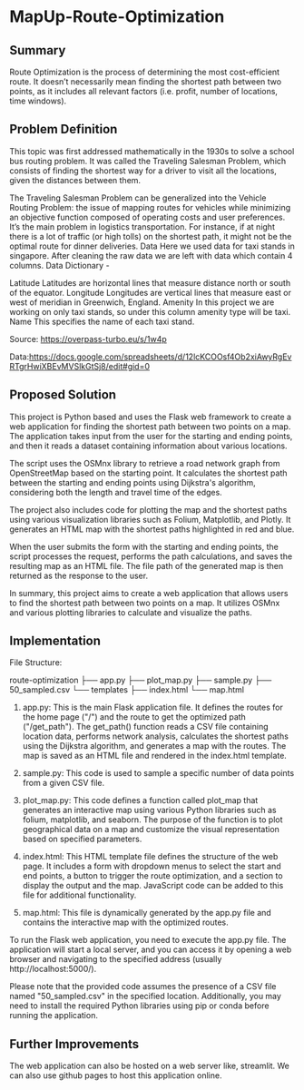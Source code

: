 # MapUp-Route-Optimization

## Summary
Route Optimization is the process of determining the most cost-efficient route. It doesn’t necessarily mean finding the shortest path between two points, as it includes all relevant factors (i.e. profit, number of locations, time windows).

## Problem Definition
This topic was first addressed mathematically in the 1930s to solve a school bus routing problem. It was called the Traveling Salesman Problem, which consists of finding the shortest way for a driver to visit all the locations, given the distances between them.

The Traveling Salesman Problem can be generalized into the Vehicle Routing Problem: the issue of mapping routes for vehicles while minimizing an objective function composed of operating costs and user preferences. It’s the main problem in logistics transportation. For instance, if at night there is a lot of traffic (or high tolls) on the shortest path, it might not be the optimal route for dinner deliveries.
Data
Here we used data for taxi stands in singapore. After cleaning the raw data we are left with data which contain 4 columns. Data Dictionary -

Latitude
Latitudes are horizontal lines that measure distance north or south of the equator. 
Longitude
Longitudes are vertical lines that measure east or west of meridian in Greenwich, England.
Amenity
In this project we are working on only taxi stands, so under this column amenity type will be taxi.
Name
This specifies the name of each taxi stand.




Source: https://overpass-turbo.eu/s/1w4p  

Data:https://docs.google.com/spreadsheets/d/12lcKCOOsf4Ob2xiAwyRgEvRTgrHwiXBEvMVSlkGtSj8/edit#gid=0

## Proposed Solution
This project is Python based and uses the Flask web framework to create a web application for finding the shortest path between two points on a map. The application takes input from the user for the starting and ending points, and then it reads a dataset containing information about various locations.

The script uses the OSMnx library to retrieve a road network graph from OpenStreetMap based on the starting point. It calculates the shortest path between the starting and ending points using Dijkstra's algorithm, considering both the length and travel time of the edges.

The project also includes code for plotting the map and the shortest paths using various visualization libraries such as Folium, Matplotlib, and Plotly. It generates an HTML map with the shortest paths highlighted in red and blue.

When the user submits the form with the starting and ending points, the script processes the request, performs the path calculations, and saves the resulting map as an HTML file. The file path of the generated map is then returned as the response to the user.

In summary, this project aims to create a web application that allows users to find the shortest path between two points on a map. It utilizes OSMnx and various plotting libraries to calculate and visualize the paths.



## Implementation

File Structure:

route-optimization
├── app.py
├── plot_map.py
├── sample.py
├── 50_sampled.csv
└── templates
    ├── index.html
    └── map.html


1. app.py: This is the main Flask application file. It defines the routes for the home page ("/") and the route to get the optimized path ("/get_path"). The get_path() function reads a CSV file containing location data, performs network analysis, calculates the shortest paths using the Dijkstra algorithm, and generates a map with the routes. The map is saved as an HTML file and rendered in the index.html template.

2. sample.py: This code is used to sample a specific number of data points from a given CSV file.

3. plot_map.py: This code defines a function called plot_map that generates an interactive map using various Python libraries such as folium, matplotlib, and seaborn. The purpose of the function is to plot geographical data on a map and customize the visual representation based on specified parameters.

4. index.html: This HTML template file defines the structure of the web page. It includes a form with dropdown menus to select the start and end points, a button to trigger the route optimization, and a section to display the output and the map. JavaScript code can be added to this file for additional functionality.

5. map.html: This file is dynamically generated by the app.py file and contains the interactive map with the optimized routes.



To run the Flask web application, you need to execute the app.py file. The application will start a local server, and you can access it by opening a web browser and navigating to the specified address (usually http://localhost:5000/).

Please note that the provided code assumes the presence of a CSV file named "50_sampled.csv" in the specified location. Additionally, you may need to install the required Python libraries using pip or conda before running the application.

## Further Improvements
The web application can also be hosted on a web server like, streamlit. We can also use github pages to host this application online.
